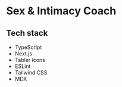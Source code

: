 # Sex & Intimacy Coach

## Tech stack

- TypeScript
- Next.js
- Tabler icons
- ESLint
- Tailwind CSS
- MDX
